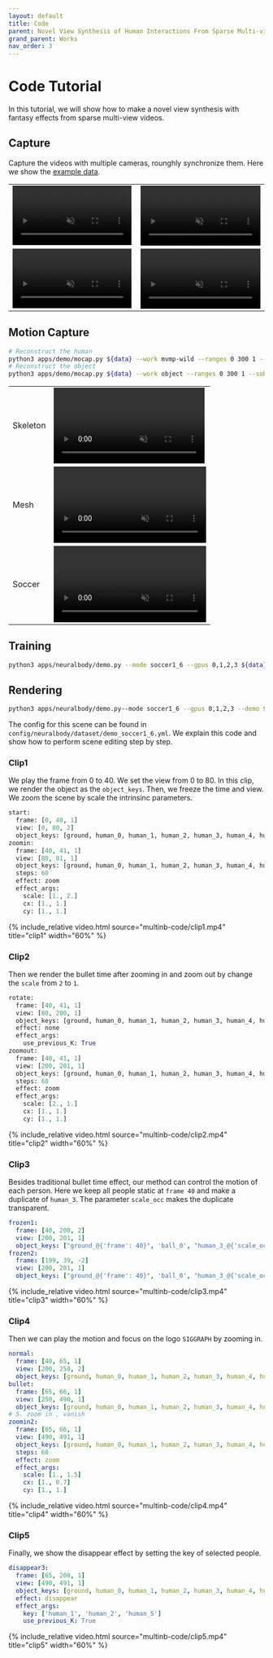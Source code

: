 ```yaml
---
layout: default
title: Code
parent: Novel View Synthesis of Human Interactions From Sparse Multi-view Videos
grand_parent: Works
nav_order: 3
---
```


# Code Tutorial

In this tutorial, we will show how to make a novel view synthesis with fantasy effects from sparse multi-view videos.

## Capture

Capture the videos with multiple cameras, rounghly synchronize them. Here we show the [example data](https://zjueducn-my.sharepoint.com/:u:/g/personal/s_q_zju_edu_cn/EUrwsDgin4JKlxtsXY_qOcUBozki-kUY65-9BOvd2-AzbQ?e=e1iG7S).

<table cellspacing="0">
    <thead>
    </thead>
    <tbody id="demo">
      <tr>
        <td>
          <video width="99%" playsinline="" autoplay="autoplay" loop="loop" preload="" muted=""><source src="multinb-code/1.mp4" type="video/mp4">
          </video>
        </td>
        <td>
          <video width="100%" playsinline="" autoplay="autoplay" loop="loop" preload="" muted=""><source src="multinb-code/3.mp4" type="video/mp4">
          </video>
        </td>
      </tr>
      <tr>
        <td>
          <video width="99%" playsinline="" autoplay="autoplay" loop="loop" preload="" muted=""><source src="multinb-code/5.mp4" type="video/mp4">
          </video>
        </td>
        <td>
          <video width="100%" playsinline="" autoplay="autoplay" loop="loop" preload="" muted=""><source src="multinb-code/7.mp4" type="video/mp4">
          </video>
        </td>
      </tr>
    </tbody>
</table>

## Motion Capture

```bash
# Reconstruct the human
python3 apps/demo/mocap.py ${data} --work mvmp-wild --ranges 0 300 1 --subs_vis 1 3 5 7 --pids 0 1 2 3 4 5
# Reconstruct the object
python3 apps/demo/mocap.py ${data} --work object --ranges 0 300 1 --subs_vis 1 3 5 7
```

<table cellspacing="0">
    <thead>
    </thead>
    <tbody id="demo">
      <tr>
        <td>Skeleton
        </td>
        <td>
          <video width="99%" playsinline="" autoplay="autoplay" loop="loop" preload="" muted=""><source src="multinb-code/soccer1_6_keypoints.mp4" type="video/mp4">
          </video>
        </td>
      </tr>
      <tr>
        <td>Mesh
        </td>
        <td>
          <video width="100%" playsinline="" autoplay="autoplay" loop="loop" preload="" muted=""><source src="multinb-code/soccer1_6_smpl.mp4" type="video/mp4">
          </video>
        </td>
      </tr>
      <tr>
        <td>Soccer
        </td>
        <td>
          <video width="100%" playsinline="" autoplay="autoplay" loop="loop" preload="" muted=""><source src="multinb-code/soccer1_6_object.mp4" type="video/mp4">
          </video>
        </td>
      </tr>
    </tbody>
</table>

## Training

```bash
python3 apps/neuralbody/demo.py --mode soccer1_6 --gpus 0,1,2,3 ${data}
```

## Rendering

```bash
python3 apps/neuralbody/demo.py--mode soccer1_6 --gpus 0,1,2,3 --demo ${data} 
```

The config for this scene can be found in `config/neuralbody/dataset/demo_soccer1_6.yml`. We explain this code and show how to perform scene editing step by step.

### Clip1

We play the frame from 0 to 40. We set the view from 0 to 80. In this clip, we render the object as the `object_keys`. Then, we freeze the time and view. We zoom the scene by scale the intrinsinc parameters.

```python
start:
  frame: [0, 40, 1]
  view: [0, 80, 2]
  object_keys: [ground, human_0, human_1, human_2, human_3, human_4, human_5, ball_0]
zoomin:
  frame: [40, 41, 1]
  view: [80, 81, 1]
  object_keys: [ground, human_0, human_1, human_2, human_3, human_4, human_5, ball_0]
  steps: 60
  effect: zoom
  effect_args:
    scale: [1., 2.]
    cx: [1., 1.]
    cy: [1., 1.]
```

{% include_relative video.html source="multinb-code/clip1.mp4" title="clip1" width="60%" %}

### Clip2

Then we render the bullet time after zooming in and zoom out by change the `scale` from `2` to `1`.

```python
rotate:
  frame: [40, 41, 1]
  view: [80, 200, 1]
  object_keys: [ground, human_0, human_1, human_2, human_3, human_4, human_5, ball_0]
  effect: none
  effect_args:
    use_previous_K: True
zoomout:
  frame: [40, 41, 1]
  view: [200, 201, 1]
  object_keys: [ground, human_0, human_1, human_2, human_3, human_4, human_5, ball_0]
  steps: 60
  effect: zoom
  effect_args:
    scale: [2., 1.]
    cx: [1., 1.]
    cy: [1., 1.]
```

{% include_relative video.html source="multinb-code/clip2.mp4" title="clip2" width="60%" %}

### Clip3

Besides traditional bullet time effect, our method can control the motion of each person. Here we keep all people static at `frame 40` and make a duplicate of `human_3`. The parameter `scale_occ` makes the duplicate transparent.

```yml
frozen1:
  frame: [40, 200, 2]
  view: [200, 201, 1]
  object_keys: ["ground_@{'frame': 40}", 'ball_0', "human_3_@{'scale_occ': 0.2}", "human_0_@{'frame': 40}", "human_1_@{'frame': 40}", "human_2_@{'frame': 40}", "human_3_@{'frame': 40}", "human_4_@{'frame': 40}", "human_5_@{'frame': 40}"]
frozen2:
  frame: [199, 39, -2]
  view: [200, 201, 1]
  object_keys: ["ground_@{'frame': 40}", 'ball_0', "human_3_@{'scale_occ': 0.2}", "human_0_@{'frame': 40}", "human_1_@{'frame': 40}", "human_2_@{'frame': 40}", "human_3_@{'frame': 40}", "human_4_@{'frame': 40}", "human_5_@{'frame': 40}"]
```

{% include_relative video.html source="multinb-code/clip3.mp4" title="clip3" width="60%" %}

### Clip4

Then we can play the motion and focus on the logo `SIGGRAPH` by zooming in.

```yml
normal:
  frame: [40, 65, 1]
  view: [200, 250, 2]
  object_keys: [ground, human_0, human_1, human_2, human_3, human_4, human_5, ball_0]
bullet:
  frame: [65, 66, 1]
  view: [250, 490, 1]
  object_keys: [ground, human_0, human_1, human_2, human_3, human_4, human_5, ball_0]
# 5. zoom in , vanish
zoomin2:
  frame: [65, 66, 1]
  view: [490, 491, 1]
  object_keys: [ground, human_0, human_1, human_2, human_3, human_4, human_5, ball_0]
  steps: 60
  effect: zoom
  effect_args:
    scale: [1., 1.5]
    cx: [1., 0.7]
    cy: [1., 1.]
```

{% include_relative video.html source="multinb-code/clip4.mp4" title="clip4" width="60%" %}

### Clip5

Finally, we show the disappear effect by setting the key of selected people.

```yml
disappear3:
  frame: [65, 200, 1]
  view: [490, 491, 1]
  object_keys: [ground, human_0, human_1, human_2, human_3, human_4, human_5, ball_0]
  effect: disappear
  effect_args:
    key: ['human_1', 'human_2', 'human_5']
    use_previous_K: True
```

{% include_relative video.html source="multinb-code/clip5.mp4" title="clip5" width="60%" %}

